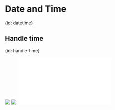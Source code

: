 # Date and Time
{id: datetime}

## Handle time
{id: handle-time}

![](examples/time-demo/Cargo.lock)
![](examples/time-demo/Cargo.toml)
![](examples/time-demo/src/main.rs)


